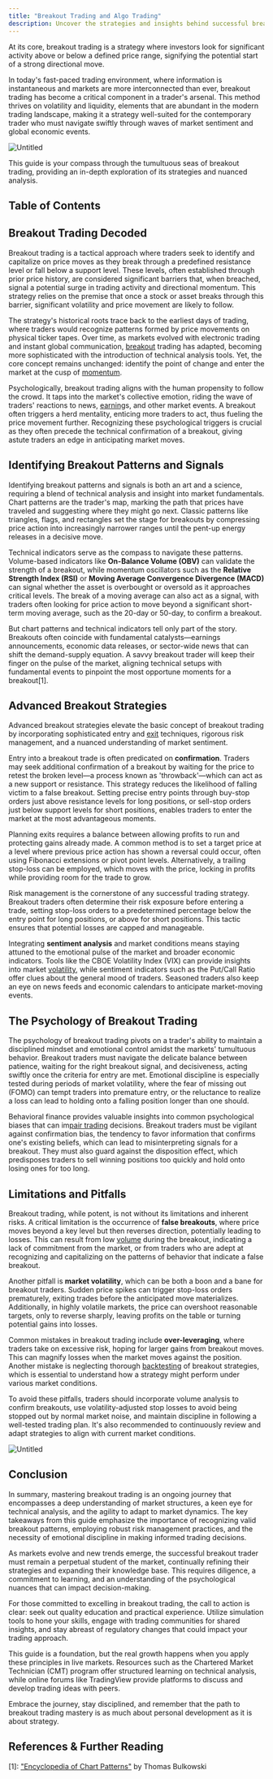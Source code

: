 ```yaml
---
title: "Breakout Trading and Algo Trading"
description: Uncover the strategies and insights behind successful breakout trading. Learn about identifying patterns, utilizing technical indicators, employing advanced tactics, understanding market psychology, and navigating limitations. Master this essential tactic for contemporary traders in volatile markets.
---
```




At its core, breakout trading is a strategy where investors look for significant activity above or below a defined price range, signifying the potential start of a strong directional move.

In today's fast-paced trading environment, where information is instantaneous and markets are more interconnected than ever, breakout trading has become a critical component in a trader's arsenal. This method thrives on volatility and liquidity, elements that are abundant in the modern trading landscape, making it a strategy well-suited for the contemporary trader who must navigate swiftly through waves of market sentiment and global economic events.

![Untitled](images/Untitled.png)

This guide is your compass through the tumultuous seas of breakout trading, providing an in-depth exploration of its strategies and nuanced analysis.

## Table of Contents

## Breakout Trading Decoded

Breakout trading is a tactical approach where traders seek to identify and capitalize on price moves as they break through a predefined resistance level or fall below a support level. These levels, often established through prior price history, are considered significant barriers that, when breached, signal a potential surge in trading activity and directional momentum. This strategy relies on the premise that once a stock or asset breaks through this barrier, significant volatility and price movement are likely to follow.

The strategy's historical roots trace back to the earliest days of trading, where traders would recognize patterns formed by price movements on physical ticker tapes. Over time, as markets evolved with electronic trading and instant global communication, [breakout](/wiki/breakout-trading) trading has adapted, becoming more sophisticated with the introduction of technical analysis tools. Yet, the core concept remains unchanged: identify the point of change and enter the market at the cusp of [momentum](/wiki/momentum).

Psychologically, breakout trading aligns with the human propensity to follow the crowd. It taps into the market's collective emotion, riding the wave of traders' reactions to news, [earning](/wiki/earning-announcement)s, and other market events. A breakout often triggers a herd mentality, enticing more traders to act, thus fueling the price movement further. Recognizing these psychological triggers is crucial as they often precede the technical confirmation of a breakout, giving astute traders an edge in anticipating market moves.

## Identifying Breakout Patterns and Signals

Identifying breakout patterns and signals is both an art and a science, requiring a blend of technical analysis and insight into market fundamentals. Chart patterns are the trader's map, marking the path that prices have traveled and suggesting where they might go next. Classic patterns like triangles, flags, and rectangles set the stage for breakouts by compressing price action into increasingly narrower ranges until the pent-up energy releases in a decisive move.

Technical indicators serve as the compass to navigate these patterns. Volume-based indicators like **On-Balance Volume (OBV)** can validate the strength of a breakout, while momentum oscillators such as the **Relative Strength Index (RSI)** or **Moving Average Convergence Divergence (MACD)** can signal whether the asset is overbought or oversold as it approaches critical levels. The break of a moving average can also act as a signal, with traders often looking for price action to move beyond a significant short-term moving average, such as the 20-day or 50-day, to confirm a breakout.

But chart patterns and technical indicators tell only part of the story. Breakouts often coincide with fundamental catalysts—earnings announcements, economic data releases, or sector-wide news that can shift the demand-supply equation. A savvy breakout trader will keep their finger on the pulse of the market, aligning technical setups with fundamental events to pinpoint the most opportune moments for a breakout[1].

## Advanced Breakout Strategies

Advanced breakout strategies elevate the basic concept of breakout trading by incorporating sophisticated entry and [exit](/wiki/exit-strategy) techniques, rigorous risk management, and a nuanced understanding of market sentiment.

Entry into a breakout trade is often predicated on **confirmation**. Traders may seek additional confirmation of a breakout by waiting for the price to retest the broken level—a process known as 'throwback'—which can act as a new support or resistance. This strategy reduces the likelihood of falling victim to a false breakout. Setting precise entry points through buy-stop orders just above resistance levels for long positions, or sell-stop orders just below support levels for short positions, enables traders to enter the market at the most advantageous moments.

Planning exits requires a balance between allowing profits to run and protecting gains already made. A common method is to set a target price at a level where previous price action has shown a reversal could occur, often using Fibonacci extensions or pivot point levels. Alternatively, a trailing stop-loss can be employed, which moves with the price, locking in profits while providing room for the trade to grow.

Risk management is the cornerstone of any successful trading strategy. Breakout traders often determine their risk exposure before entering a trade, setting stop-loss orders to a predetermined percentage below the entry point for long positions, or above for short positions. This tactic ensures that potential losses are capped and manageable.

Integrating **sentiment analysis** and market conditions means staying attuned to the emotional pulse of the market and broader economic indicators. Tools like the CBOE Volatility Index (VIX) can provide insights into market [volatility](/wiki/volatility-trading-strategies), while sentiment indicators such as the Put/Call Ratio offer clues about the general mood of traders. Seasoned traders also keep an eye on news feeds and economic calendars to anticipate market-moving events.

## The Psychology of Breakout Trading

The psychology of breakout trading pivots on a trader's ability to maintain a disciplined mindset and emotional control amidst the markets' tumultuous behavior. Breakout traders must navigate the delicate balance between patience, waiting for the right breakout signal, and decisiveness, acting swiftly once the criteria for entry are met. Emotional discipline is especially tested during periods of market volatility, where the fear of missing out (FOMO) can tempt traders into premature entry, or the reluctance to realize a loss can lead to holding onto a falling position longer than one should.

Behavioral finance provides valuable insights into common psychological biases that can im[pair trading](/wiki/pair-trading) decisions. Breakout traders must be vigilant against confirmation bias, the tendency to favor information that confirms one's existing beliefs, which can lead to misinterpreting signals for a breakout. They must also guard against the disposition effect, which predisposes traders to sell winning positions too quickly and hold onto losing ones for too long.

## Limitations and Pitfalls

Breakout trading, while potent, is not without its limitations and inherent risks. A critical limitation is the occurrence of **false breakouts**, where price moves beyond a key level but then reverses direction, potentially leading to losses. This can result from low [volume](/wiki/volume-trading-strategy) during the breakout, indicating a lack of commitment from the market, or from traders who are adept at recognizing and capitalizing on the patterns of behavior that indicate a false breakout.

Another pitfall is **market volatility**, which can be both a boon and a bane for breakout traders. Sudden price spikes can trigger stop-loss orders prematurely, exiting trades before the anticipated move materializes. Additionally, in highly volatile markets, the price can overshoot reasonable targets, only to reverse sharply, leaving profits on the table or turning potential gains into losses.

Common mistakes in breakout trading include **over-leveraging**, where traders take on excessive risk, hoping for larger gains from breakout moves. This can magnify losses when the market moves against the position. Another mistake is neglecting thorough [backtesting](/wiki/backtesting) of breakout strategies, which is essential to understand how a strategy might perform under various market conditions.

To avoid these pitfalls, traders should incorporate volume analysis to confirm breakouts, use volatility-adjusted stop losses to avoid being stopped out by normal market noise, and maintain discipline in following a well-tested trading plan. It's also recommended to continuously review and adapt strategies to align with current market conditions.

![Untitled](images/Untitled%201.png)

## Conclusion

In summary, mastering breakout trading is an ongoing journey that encompasses a deep understanding of market structures, a keen eye for technical analysis, and the agility to adapt to market dynamics. The key takeaways from this guide emphasize the importance of recognizing valid breakout patterns, employing robust risk management practices, and the necessity of emotional discipline in making informed trading decisions.

As markets evolve and new trends emerge, the successful breakout trader must remain a perpetual student of the market, continually refining their strategies and expanding their knowledge base. This requires diligence, a commitment to learning, and an understanding of the psychological nuances that can impact decision-making.

For those committed to excelling in breakout trading, the call to action is clear: seek out quality education and practical experience. Utilize simulation tools to hone your skills, engage with trading communities for shared insights, and stay abreast of regulatory changes that could impact your trading approach.

This guide is a foundation, but the real growth happens when you apply these principles in live markets. Resources such as the Chartered Market Technician (CMT) program offer structured learning on technical analysis, while online forums like TradingView provide platforms to discuss and develop trading ideas with peers.

Embrace the journey, stay disciplined, and remember that the path to breakout trading mastery is as much about personal development as it is about strategy.

## References & Further Reading

[1]: ["Encyclopedia of Chart Patterns"](https://www.amazon.com/Encyclopedia-Chart-Patterns-Thomas-Bulkowski/dp/0471668265) by Thomas Bulkowski